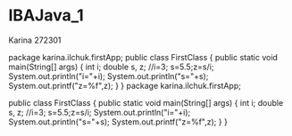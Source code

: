 # IBAJava_1
Karina
272301

package karina.ilchuk.firstApp;
public class FirstClass {
    public static void main(String[] args) {
        int i;
        double s, z;
        //i=3;
        s=5.5;z=s/i;
        System.out.println("i="+i);
        System.out.println("s="+s);
        System.out.printf("z=%f",z);
    }
}  package karina.ilchuk.firstApp;

public class FirstClass {
    public static void main(String[] args) {
        int i;
        double s, z;
        //i=3;
        s=5.5;z=s/i;
        System.out.println("i="+i);
        System.out.println("s="+s);
        System.out.printf("z=%f",z);
    }
}
